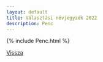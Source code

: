 ```yaml
---
layout: default
title: Választási névjegyzék 2022
description: Penc
---
```


{% include Penc.html %}

[Vissza](./)